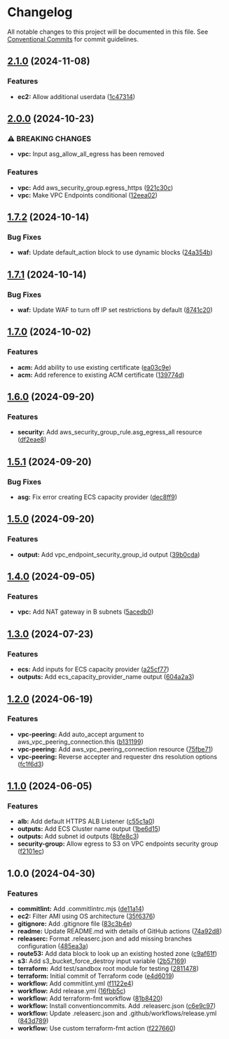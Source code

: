 # Changelog

All notable changes to this project will be documented in this file. See
[Conventional Commits](https://conventionalcommits.org) for commit guidelines.

## [2.1.0](https://github.com/cambridge-collection/terraform-aws-architecture-ecs/compare/v2.0.0...v2.1.0) (2024-11-08)


### Features

* **ec2:** Allow additional userdata ([1c47314](https://github.com/cambridge-collection/terraform-aws-architecture-ecs/commit/1c4731495e0c6a0451063f1ed5d7bcf998e9d878))

## [2.0.0](https://github.com/cambridge-collection/terraform-aws-architecture-ecs/compare/v1.7.2...v2.0.0) (2024-10-23)


### ⚠ BREAKING CHANGES

* **vpc:** Input asg_allow_all_egress has been removed

### Features

* **vpc:** Add aws_security_group.egress_https ([921c30c](https://github.com/cambridge-collection/terraform-aws-architecture-ecs/commit/921c30c62170ebda5b3ad92b27ed7fc94e3f55cc))
* **vpc:** Make VPC Endpoints conditional ([12eea02](https://github.com/cambridge-collection/terraform-aws-architecture-ecs/commit/12eea02edabbb382e0d9dbcb1da12edc396f6f45))

## [1.7.2](https://github.com/cambridge-collection/terraform-aws-architecture-ecs/compare/v1.7.1...v1.7.2) (2024-10-14)


### Bug Fixes

* **waf:** Update default_action block to use dynamic blocks ([24a354b](https://github.com/cambridge-collection/terraform-aws-architecture-ecs/commit/24a354b7fb5b8f64101efdb3edc432a00340ba1a))

## [1.7.1](https://github.com/cambridge-collection/terraform-aws-architecture-ecs/compare/v1.7.0...v1.7.1) (2024-10-14)


### Bug Fixes

* **waf:** Update WAF to turn off IP set restrictions by default ([8741c20](https://github.com/cambridge-collection/terraform-aws-architecture-ecs/commit/8741c20d5ee6e3b1345496c9a5335e5321199157))

## [1.7.0](https://github.com/cambridge-collection/terraform-aws-architecture-ecs/compare/v1.6.0...v1.7.0) (2024-10-02)


### Features

* **acm:** Add ability to use existing certificate ([ea03c9e](https://github.com/cambridge-collection/terraform-aws-architecture-ecs/commit/ea03c9e24bcaf7102c97972ce556da272dd268f5))
* **acm:** Add reference to existing ACM certificate ([139774d](https://github.com/cambridge-collection/terraform-aws-architecture-ecs/commit/139774d5909a41a517dfa0847a78e6ffe73c777e))

## [1.6.0](https://github.com/cambridge-collection/terraform-aws-architecture-ecs/compare/v1.5.1...v1.6.0) (2024-09-20)


### Features

* **security:** Add aws_security_group_rule.asg_egress_all resource ([df2eae8](https://github.com/cambridge-collection/terraform-aws-architecture-ecs/commit/df2eae8d25395a5967f2872516b7da4a2bbe4b6d))

## [1.5.1](https://github.com/cambridge-collection/terraform-aws-architecture-ecs/compare/v1.5.0...v1.5.1) (2024-09-20)


### Bug Fixes

* **asg:** Fix error creating ECS capacity provider ([dec8ff9](https://github.com/cambridge-collection/terraform-aws-architecture-ecs/commit/dec8ff96a3ad757edffefa8ede4d163ff49bc060))

## [1.5.0](https://github.com/cambridge-collection/terraform-aws-architecture-ecs/compare/v1.4.0...v1.5.0) (2024-09-20)


### Features

* **output:** Add vpc_endpoint_security_group_id output ([39b0cda](https://github.com/cambridge-collection/terraform-aws-architecture-ecs/commit/39b0cdab0d8f86d61551ead4121409124e0f5f92))

## [1.4.0](https://github.com/cambridge-collection/terraform-aws-architecture-ecs/compare/v1.3.0...v1.4.0) (2024-09-05)


### Features

* **vpc:** Add NAT gateway in B subnets ([5acedb0](https://github.com/cambridge-collection/terraform-aws-architecture-ecs/commit/5acedb0509dff42c67355fd125ce82b0ffa14af0))

## [1.3.0](https://github.com/cambridge-collection/terraform-aws-architecture-ecs/compare/v1.2.0...v1.3.0) (2024-07-23)


### Features

* **ecs:** Add inputs for ECS capacity provider ([a25cf77](https://github.com/cambridge-collection/terraform-aws-architecture-ecs/commit/a25cf77318c2296bd39d40b8fa3ba2d07a633b68))
* **outputs:** Add ecs_capacity_provider_name output ([604a2a3](https://github.com/cambridge-collection/terraform-aws-architecture-ecs/commit/604a2a3389042dabcff2e6af261a9b5270d88c3b))

## [1.2.0](https://github.com/cambridge-collection/terraform-aws-architecture-ecs/compare/v1.1.0...v1.2.0) (2024-06-19)


### Features

* **vpc-peering:** Add auto_accept argument to aws_vpc_peering_connection.this ([b131199](https://github.com/cambridge-collection/terraform-aws-architecture-ecs/commit/b131199191a5d26a24ee0764dc5a11003a41923e))
* **vpc-peering:** Add aws_vpc_peering_connection resource ([75fbe71](https://github.com/cambridge-collection/terraform-aws-architecture-ecs/commit/75fbe71ad35022a3e02075f2edaaf000308b5aad))
* **vpc-peering:** Reverse accepter and requester dns resolution options ([fc1f6d3](https://github.com/cambridge-collection/terraform-aws-architecture-ecs/commit/fc1f6d3d720abb36226572c9f0a97060c9faa891))

## [1.1.0](https://github.com/cambridge-collection/terraform-aws-architecture-ecs/compare/v1.0.0...v1.1.0) (2024-06-05)


### Features

* **alb:** Add default HTTPS ALB Listener ([c55c1a0](https://github.com/cambridge-collection/terraform-aws-architecture-ecs/commit/c55c1a0a8580d874823aff2b4bebd0ea29962aeb))
* **outputs:** Add ECS Cluster name output ([1be6d15](https://github.com/cambridge-collection/terraform-aws-architecture-ecs/commit/1be6d152eb4e63383aa2f0e46db7e14daac0860c))
* **outputs:** Add subnet id outputs ([8bfe8c3](https://github.com/cambridge-collection/terraform-aws-architecture-ecs/commit/8bfe8c35c984ecbeb7bb4889de2d142f9575532e))
* **security-group:** Allow egress to S3 on VPC endpoints security group ([f2101ec](https://github.com/cambridge-collection/terraform-aws-architecture-ecs/commit/f2101ec46496f335dd6853270423dbe4ca1f4559))

## 1.0.0 (2024-04-30)


### Features

* **commitlint:** Add .commitlintrc.mjs ([de11a14](https://github.com/cambridge-collection/terraform-aws-architecture-ecs/commit/de11a14363af5c233395af05915c617a4efeec5b))
* **ec2:** Filter AMI using OS architecture ([35f6376](https://github.com/cambridge-collection/terraform-aws-architecture-ecs/commit/35f637653fce0d558d6c2af1292ba4e493d78005))
* **gitignore:** Add .gitignore file ([83c3b4e](https://github.com/cambridge-collection/terraform-aws-architecture-ecs/commit/83c3b4ecd112b9eafa7e26130bbfbeee6b677907))
* **readme:** Update README.md with details of GitHub actions ([74a92d8](https://github.com/cambridge-collection/terraform-aws-architecture-ecs/commit/74a92d8150f4ac8581797bc60f33ece675f243ef))
* **releaserc:** Format .releaserc.json and add missing branches configuration ([485ea3a](https://github.com/cambridge-collection/terraform-aws-architecture-ecs/commit/485ea3a078d4a8164d3a1ff65b6a7e7da4a81dc7))
* **route53:** Add data block to look up an existing hosted zone ([c9af61f](https://github.com/cambridge-collection/terraform-aws-architecture-ecs/commit/c9af61f57baf5a109af700079ac92c2776c50994))
* **s3:** Add s3_bucket_force_destroy input variable ([2b57169](https://github.com/cambridge-collection/terraform-aws-architecture-ecs/commit/2b57169009a5e5e612aab294bdcaf3509ffba10c))
* **terraform:** Add test/sandbox root module for testing ([2811478](https://github.com/cambridge-collection/terraform-aws-architecture-ecs/commit/281147830ce4262acfb5a750bb79249d37ec606c))
* **terraform:** Initial commit of Terraform code ([e4d6019](https://github.com/cambridge-collection/terraform-aws-architecture-ecs/commit/e4d6019e7b601f51e7d77e415e7929c42e815657))
* **workflow:** Add commitlint.yml ([f1122e4](https://github.com/cambridge-collection/terraform-aws-architecture-ecs/commit/f1122e4a81c2323018cfdbf0dd9ce8c89f48a1c0))
* **workflow:** Add release.yml ([16fbb5c](https://github.com/cambridge-collection/terraform-aws-architecture-ecs/commit/16fbb5c603da0ecb2bb55240e6dfed9fee60d393))
* **workflow:** Add terraform-fmt workflow ([81b8420](https://github.com/cambridge-collection/terraform-aws-architecture-ecs/commit/81b8420f7f7c8dbc04d6cd2d35a65c84144f13c2))
* **workflow:** Install conventioncommits. Add .releaserc.json ([c6e9c97](https://github.com/cambridge-collection/terraform-aws-architecture-ecs/commit/c6e9c9769c209e600c92e9d086f3d8520f20b12d))
* **workflow:** Update .releaserc.json and .github/workflows/release.yml ([843d789](https://github.com/cambridge-collection/terraform-aws-architecture-ecs/commit/843d789c91caff451df883cb1b2eded8bf103664))
* **workflow:** Use custom terraform-fmt action ([f227660](https://github.com/cambridge-collection/terraform-aws-architecture-ecs/commit/f227660bcb0b1501cdd7bb508eae54d5d921814f))
